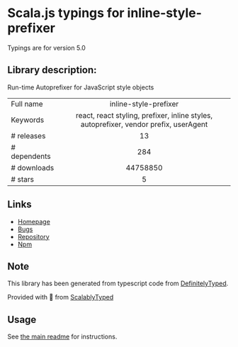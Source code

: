 
# Scala.js typings for inline-style-prefixer

Typings are for version 5.0

## Library description:
Run-time Autoprefixer for JavaScript style objects

|                    |                 |
| ------------------ | :-------------: |
| Full name          | inline-style-prefixer |
| Keywords           | react, react styling, prefixer, inline styles, autoprefixer, vendor prefix, userAgent |
| # releases         | 13 |
| # dependents       | 284 |
| # downloads        | 44758850 |
| # stars            | 5 |

## Links
- [Homepage](https://github.com/rofrischmann/inline-style-prefixer#readme)
- [Bugs](https://github.com/rofrischmann/inline-style-prefixer/issues)
- [Repository](https://github.com/rofrischmann/inline-style-prefixer)
- [Npm](https://www.npmjs.com/package/inline-style-prefixer)
    


## Note
This library has been generated from typescript code from [DefinitelyTyped](https://definitelytyped.org).

Provided with :purple_heart: from [ScalablyTyped](https://github.com/oyvindberg/ScalablyTyped)

## Usage
See [the main readme](../../readme.md) for instructions.


